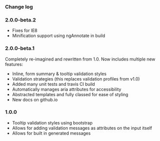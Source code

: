 ### Change log

### 2.0.0-beta.2

 * Fixes for IE8
 * Minification support using ngAnnotate in build

### 2.0.0-beta.1

Completely re-imagined and rewritten from 1.0. Now includes multiple new features:
 * Inline, form summary & tooltip validation styles
 * Validation strategies (this replaces validation profiles from v1.0)
 * Added many unit tests and travis CI build
 * Automatically manages aria attributes for accessibility
 * Abstracted templates and fully classed for ease of styling
 * New docs on github.io

### 1.0.0

 * Tooltip validation styles using bootstrap
 * Allows for adding validation messages as attributes on the input itself
 * Allows for built in generated messages